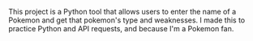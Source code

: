 This project is a Python tool that allows users to enter the name of a Pokemon and get that pokemon's type and weaknesses. I made this to practice Python and API requests, and because I'm a Pokemon fan.
